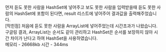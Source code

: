 먼저 듣도 못한 사람을 HashSet에 넣어주고 보도 못한 사람을 입력받을때 듣도 못한 사람의 HashSet에 포함이 된다면, result 리스트에 넣어주어 결과값을 출력해주었습니다. <br>
[막힌점] 처음에 듣도 못한 사람을 ArrayList에 넣어주었는데 시간초과가 나왔습니다. 구글링 결과, ArrayList는 순서도 같이 관리하고 HashSet은 순서를 보장하지 않아 시간 차이가 난다고 하여 HashSet을 사용하였습니다. <br>
메모리 - 26668kb	시간 - 344ms